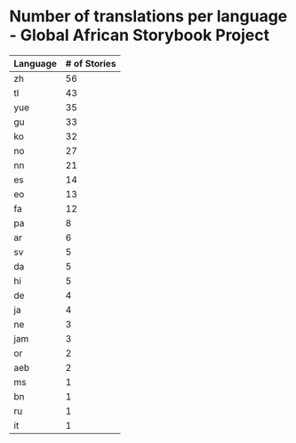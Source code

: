 # Number of translations per language - Global African Storybook Project

Language | # of Stories
-------- | ------------
zh | 56
tl | 43
yue | 35
gu | 33
ko | 32
no | 27
nn | 21
es | 14
eo | 13
fa | 12
pa | 8
ar | 6
sv | 5
da | 5
hi | 5
de | 4
ja | 4
ne | 3
jam | 3
or | 2
aeb | 2
ms | 1
bn | 1
ru | 1
it | 1
